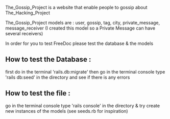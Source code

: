 The_Gossip_Project is a website that enable people to gossip about The_Hacking_Project 

The_Gossip_Project models are : user, gossip, tag, city, private_message, message_receiver (I created this model so a Private Message can have several receivers)

In order for you to test FreeDoc please test the database & the models 

## How to test the Database :
first do in the terminal 'rails.db:migrate' then go in the terminal console type 'rails db:seed' in the directory and see if there is any errors

## How to test the file : 
go in the terminal console type 'rails console' in the directory & try create new instances of the models (see seeds.rb for inspiration)
